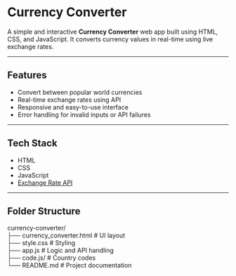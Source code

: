 # Currency Converter

A simple and interactive **Currency Converter** web app built using HTML, CSS, and JavaScript. It converts currency values in real-time using live exchange rates.

---

## Features

- Convert between popular world currencies
- Real-time exchange rates using API
- Responsive and easy-to-use interface
- Error handling for invalid inputs or API failures

---

## Tech Stack

- HTML
- CSS
- JavaScript
- [Exchange Rate API](https://cdn.jsdelivr.net/npm/@fawazahmed0/currency-api@latest/v1/currencies/) 

---

## Folder Structure

currency-converter/ <br>
├── currency_converter.html # UI layout <br>
├── style.css # Styling <br>
├── app.js # Logic and API handling <br>
├── code.js/ # Country codes <br>
└── README.md # Project documentation <br>

